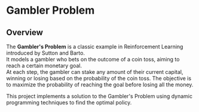 # Gambler Problem

## Overview
The **Gambler's Problem** is a classic example in Reinforcement Learning introduced by Sutton and Barto.  
It models a gambler who bets on the outcome of a coin toss, aiming to reach a certain monetary goal.  
At each step, the gambler can stake any amount of their current capital, winning or losing based on the probability of the coin toss. The objective is to maximize the probability of reaching the goal before losing all the money.

This project implements a solution to the Gambler's Problem using dynamic programming techniques to find the optimal policy.



